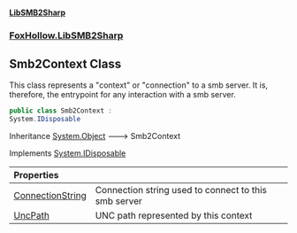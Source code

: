 #### [LibSMB2Sharp](index.md 'index')
### [FoxHollow.LibSMB2Sharp](FoxHollow_LibSMB2Sharp.md 'FoxHollow.LibSMB2Sharp')
## Smb2Context Class
This class represents a "context" or "connection" to a smb server. It is,  
therefore, the entrypoint for any interaction with a smb server.   
```csharp
public class Smb2Context :
System.IDisposable
```

Inheritance [System.Object](https://docs.microsoft.com/en-us/dotnet/api/System.Object 'System.Object') &#129106; Smb2Context  

Implements [System.IDisposable](https://docs.microsoft.com/en-us/dotnet/api/System.IDisposable 'System.IDisposable')  

| Properties | |
| :--- | :--- |
| [ConnectionString](FoxHollow_LibSMB2Sharp_Smb2Context_ConnectionString.md 'FoxHollow.LibSMB2Sharp.Smb2Context.ConnectionString') | Connection string used to connect to this smb server<br/> |
| [UncPath](FoxHollow_LibSMB2Sharp_Smb2Context_UncPath.md 'FoxHollow.LibSMB2Sharp.Smb2Context.UncPath') | UNC path represented by this context<br/> |
